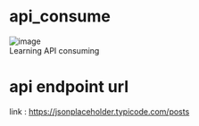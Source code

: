 # api_consume
![image](https://user-images.githubusercontent.com/45636041/185746223-03b30e82-ce87-424b-947f-eaff9ce58a0c.png)
<br>
Learning API consuming <br>

# api endpoint url
link : https://jsonplaceholder.typicode.com/posts

